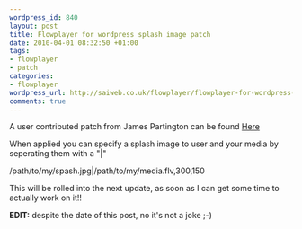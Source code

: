 ```yaml
--- 
wordpress_id: 840
layout: post
title: Flowplayer for wordpress splash image patch
date: 2010-04-01 08:32:50 +01:00
tags: 
- flowplayer
- patch
categories: 
- flowplayer
wordpress_url: http://saiweb.co.uk/flowplayer/flowplayer-for-wordpress-splash-image-patch
comments: true
---
```

A user contributed patch from James Partington can be found <a href='http://cdn.saiweb.co.uk/uploads/2010/04/Flowplayer-WP-patch.txt'>Here</a>

When applied you can specify a splash image to user and your media by seperating them with a "|"

/path/to/my/spash.jpg|/path/to/my/media.flv,300,150


This will be rolled into the next update, as soon as I can get some time to actually work on it!!

<strong>EDIT:</strong> despite the date of this post, no it's not a joke ;-)

